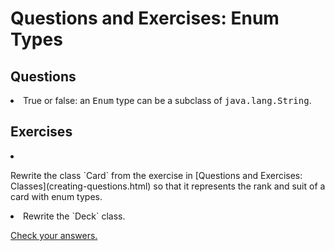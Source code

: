 
# Questions and Exercises: Enum Types

## Questions

<li>
True or false: an <tt>Enum</tt> type can be a subclass of <tt>java.lang.String</tt>.</li>

## Exercises

<li>
<p>Rewrite the class `Card` from the exercise in 
[Questions and Exercises: Classes](creating-questions.html) so that it represents the rank and suit of a card with enum types.</p>
</li>
<li>
Rewrite the `Deck` class.
</li>


[Check your answers.](enum-answers.html)
